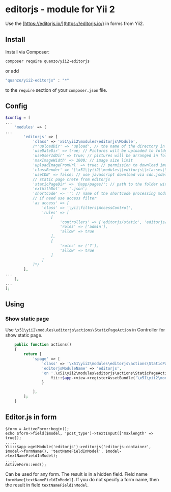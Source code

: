editorjs - module for Yii 2
===========================

Use the [https://editorjs.io/](https://editorjs.io/) in forms from Yii2.

Install
-------

Install via Composer:

~~~~~~~~~~~~~~~~~~~~~~~~~~~~~~~~~~~~~~~~~~~~~~~~~~~~~~~~~~~~~~~~~~~~~~~~~~~ bash
composer require quanzo/yii2-editorjs
~~~~~~~~~~~~~~~~~~~~~~~~~~~~~~~~~~~~~~~~~~~~~~~~~~~~~~~~~~~~~~~~~~~~~~~~~~~~~~~~

or add

~~~~~~~~~~~~~~~~~~~~~~~~~~~~~~~~~~~~~~~~~~~~~~~~~~~~~~~~~~~~~~~~~~~~~~~~~~~ bash
"quanzo/yii2-editorjs" : "*"
~~~~~~~~~~~~~~~~~~~~~~~~~~~~~~~~~~~~~~~~~~~~~~~~~~~~~~~~~~~~~~~~~~~~~~~~~~~~~~~~

to the `require` section of your `composer.json` file.

Config
------

~~~~~~~~~~~~~~~~~~~~~~~~~~~~~~~~~~~~~~~~~~~~~~~~~~~~~~~~~~~~~~~~~~~~~~~~~~~~ php
$config = [
...
    'modules' => [
...
        'editorjs' => [
            'class' => 'x51\yii2\modules\editorjs\Module',
            /*'uploadDir' => 'upload', // the name of the directory in the root of the site to save information                
            'useDateDir' => true; // Pictures will be uploaded to folders with the current date
            'useUserIdDir' => true; // pictures will be arranged in folders with user id
            'maxImageWidth' => 1000; // image size limit
            'uploadImageFromUrl' => true; // permission to download images by url (see download controller)
            'classRender' => '\\x51\\yii2\\modules\\editorjs\\classes\\Render'; // class for converting json (editorjs) to html
            'useCDN' => false; // use javascript download via cdn.jsdelivr.net 
            // static page crete from editorjs
            'staticPageDir' => '@app/pages/'; // path to the folder with static editorjs pages
            'extWithDot' => '.json';
            'shortcode' => ''; // name of the shortcode processing module (if processing is needed)
            // if need use access filter
            'as access' => [
                'class' => '\yii\filters\AccessControl',
                'rules' => [
                    [
                        'controllers' => ['editorjs/static', 'editorjs/upload'],
                        'roles' => ['admin'],
                        'allow' => true
                    ],
                    [
                        'roles' => ['?'],
                        'allow' => true
                    ]
                ]
            ]*/
        ],
...
    ],
...
];
~~~~~~~~~~~~~~~~~~~~~~~~~~~~~~~~~~~~~~~~~~~~~~~~~~~~~~~~~~~~~~~~~~~~~~~~~~~~~~~~

Using
-----

### Show static page

Use `\x51\yii2\modules\editorjs\actions\StaticPageAction` in Controller for show
static page.

~~~~~~~~~~~~~~~~~~~~~~~~~~~~~~~~~~~~~~~~~~~~~~~~~~~~~~~~~~~~~~~~~~~~~~~~~~~~ php
    public function actions()
    {
        return [            
            'spage' => [
                'class' => '\x51\yii2\modules\editorjs\actions\StaticPageAction',
                'editorjsModuleName' => 'editorjs',
                'on '.\x51\yii2\modules\editorjs\actions\StaticPageAction::EVENT_BEFORE_RUN => function ($event) {
                    Yii::$app->view->registerAssetBundle('\x51\yii2\modules\editorjs\assets\RenderAssets');
                }

            ],
        ];
    }
~~~~~~~~~~~~~~~~~~~~~~~~~~~~~~~~~~~~~~~~~~~~~~~~~~~~~~~~~~~~~~~~~~~~~~~~~~~~~~~~

Editor.js in form
-----------------

~~~~~~~~~~~~~~~~~~~~~~~~~~~~~~~~~~~~~~~~~~~~~~~~~~~~~~~~~~~~~~~~~~~~~~~~~~~~~~~~
$form = ActiveForm::begin();
echo $form->field($model, 'post_type')->textInput(['maxlength' => true]);
.....
Yii::$app->getModule('editorjs')->editorjs('editorjs-container', $model->formName(), 'textNameFieldInModel', $model->textNameFieldInModel);
.....
ActiveForm::end();
~~~~~~~~~~~~~~~~~~~~~~~~~~~~~~~~~~~~~~~~~~~~~~~~~~~~~~~~~~~~~~~~~~~~~~~~~~~~~~~~

Can be used for any form. The result is in a hidden field. Field name
`formName[textNameFieldInModel]`. If you do not specify a form name, then the
result in field `textNameFieldInModel`.
